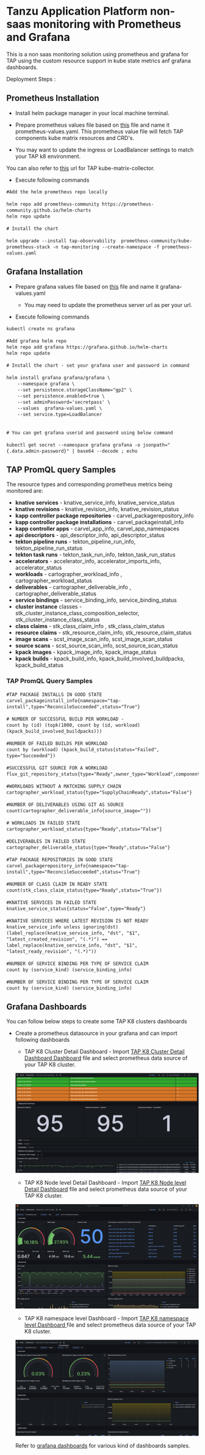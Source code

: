 # Tanzu Application Platform non-saas monitoring with Prometheus and Grafana

This is a non saas monitoring solution using prometheus and grafana for TAP using the custom resource support in kube state metrics anf grafana dashboards.

Deployment Steps : 


## Prometheus Installation


* Install helm package manager in your local machine terminal. 

* Prepare prometheus values file based on [this](prometheus-value.yaml) file and name it prometheus-values.yaml. This prometheus value file will fetch TAP components kube matrix resources and CRD's. 
 - You may want to update the ingress or LoadBalancer settings to match your TAP k8 environment.
 

 You can also refer to [this](https://github.com/vrabbi-tap/tap-kube-state-metrics) url for TAP kube-matrix-collector. 

* Execute following commands 

```
#Add the helm prometheus repo locally

helm repo add prometheus-community https://prometheus-community.github.io/helm-charts
helm repo update 

# Install the chart

helm upgrade --install tap-observability  prometheus-community/kube-prometheus-stack -n tap-monitoring --create-namespace -f prometheus-values.yaml

```

## Grafana Installation

* Prepare grafana values file based on [this](grafana-value.yaml) file and name it grafana-values.yaml
  - You may need to update the prometheus server url as per your url.

* Execute following commands 
```
kubectl create ns grafana

#Add grafana helm repo 
helm repo add grafana https://grafana.github.io/helm-charts
helm repo update

# Install the chart - set your grafana user and password in command

helm install grafana grafana/grafana \
    --namespace grafana \
    --set persistence.storageClassName="gp2" \
    --set persistence.enabled=true \
    --set adminPassword='secretpass' \
    --values  grafana-values.yaml \
    --set service.type=LoadBalancer


# You can get grafana userid and password using below command  

kubectl get secret --namespace grafana grafana -o jsonpath="{.data.admin-password}" | base64 --decode ; echo

```

## TAP PromQL query Samples 

The resource types and corresponding prometheus metrics being monitored are:


- **knative services** - knative_service_info, knative_service_status
- **knative revisions** - knative_revision_info, knative_revision_status
- **kapp controller package repositories** - carvel_packagerepository_info
- **kapp controller package installations** - carvel_packageinstall_info
- **kapp controller apps** - carvel_app_info, carvel_app_namespaces
- **api descriptors** - api_descriptor_info, api_descriptor_status
- **tekton pipeline runs** - tekton_pipeline_run_info, tekton_pipeline_run_status
- **tekton task runs** - tekton_task_run_info, tekton_task_run_status
- **accelerators** - accelerator_info, accelerator_imports_info, accelerator_status
- **workloads** - cartographer_workload_info , cartographer_workload_status
- **deliverables** - cartographer_deliverable_info , cartographer_deliverable_status
- **service bindings** - service_binding_info, service_binding_status
- **cluster instance** classes - stk_cluster_instance_class_composition_selector,             stk_cluster_instance_class_status
- **class claims** - stk_class_claim_info , stk_class_claim_status
- **resource claims** - stk_resource_claim_info, stk_resource_claim_status
- **image scans** - scst_image_scan_info, scst_image_scan_status
- **source scans** - scst_source_scan_info, scst_source_scan_status
- **kpack images** - kpack_image_info, kpack_image_status
- **kpack builds** - kpack_build_info, kpack_build_involved_buildpacks, kpack_build_status

### TAP PromQL Query Samples 

```
#TAP PACKAGE INSTALLS IN GOOD STATE
carvel_packageinstall_info{namespace="tap-install",type="ReconcileSucceeded",status="True"}

# NUMBER OF SUCCESSFUL BUILD PER WORKLOAD - 
count by (id) (topk(1000, count by (id, workload) (kpack_build_involved_buildpacks)))

#NUMBER OF FAILED BUILDS PER WORKLOAD
count by (workload) (kpack_build_status{status="Failed", type="Succeeded"})

#SUCCESSFUL GIT SOURCE FOR A WORKLOAD
flux_git_repository_status{type="Ready",owner_type="Workload",component="source",status="True"}

#WORKLOADS WITHOUT A MATCHING SUPPLY CHAIN
cartographer_workload_status{type="SupplyChainReady",status="False"}

#NUMBER OF DELIVERABLES USING GIT AS SOURCE
count(cartographer_deliverable_info{source_image=""})

# WORKLOADS IN FAILED STATE
cartographer_workload_status{type="Ready",status="False"}

#DELIVERABLES IN FAILED STATE
cartographer_deliverable_status{type="Ready",status="False"}

#TAP PACKAGE REPOSITORIES IN GOOD STATE
carvel_packagerepository_info{namespace="tap-install",type="ReconcileSucceeded",status="True"}

#NUMBER OF CLASS CLAIM IN READY STATE
count(stk_class_claim_status{type="Ready",status="True"})

#KNATIVE SERVICES IN FAILED STATE
knative_service_status{status="False",type="Ready"}

#KNATIVE SERVICES WHERE LATEST REVISION IS NOT READY
knative_service_info unless ignoring(dst) (label_replace(knative_service_info, "dst", "$1", "latest_created_revision", "(.*)") == label_replace(knative_service_info, "dst", "$1", "latest_ready_revision", "(.*)"))

#NUMBER OF SERVICE BINDING PER TYPE OF SERVICE CLAIM
count by (service_kind) (service_binding_info)

#NUMBER OF SERVICE BINDING PER TYPE OF SERVICE CLAIM
count by (service_kind) (service_binding_info)

```


## Grafana Dashboards 

You can follow below steps to create some TAP K8 clusters dashboards 

* Create a prometheus datasource in your grafana and can import following dashboards 

    - TAP K8 Cluster Detail Dashboard - Import [TAP K8 Cluster Detail Dashboard Dashboard](./dashboards/K8_Cluster_Detail_Dashboard.json) file and select prometheus data source of your TAP K8 cluster. 

    ![TAP K8 Cluster Detail Dashboard](./dashboards/k8-cluster-details-dashboard.jpg)

    - TAP K8 Node level Detail Dashboard  - Import [TAP K8 Node level Detail Dashboard](./dashboards/Kubernetes%20_%20Views%20_%20Nodes.json) file and select prometheus data source of your TAP K8 cluster. 

   ![TAP K8 Node level Detail Dashboard ](./dashboards/k8-nodes-matrix-dashboard.jpg)

    - TAP K8 namespace level Dashboard   - Import [TAP K8 namespace level Dashboard ](./dashboards/Kubernetes%20_%20Views%20_%20Namespaces.json) file and select prometheus data source of your TAP K8 cluster. 

    ![TAP K8 namespace level Dashboard  ](./dashboards/k8-ns-matrix-dashoard.jpg)

    Refer to [grafana dashboards](https://grafana.com/grafana/dashboards/) for various kind of dashboards samples. 